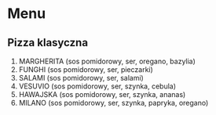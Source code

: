 # Menu

## Pizza klasyczna 

1. MARGHERITA (sos pomidorowy, ser, oregano, bazylia)
2. FUNGHI (sos pomidorowy, ser, pieczarki)
3. SALAMI (sos pomidorowy, ser, salami)
4. VESUVIO (sos pomidorowy, ser, szynka, cebula)
5. HAWAJSKA (sos pomidorowy, ser, szynka, ananas)
6. MILANO (sos pomidorowy, ser, szynka, papryka, oregano)

